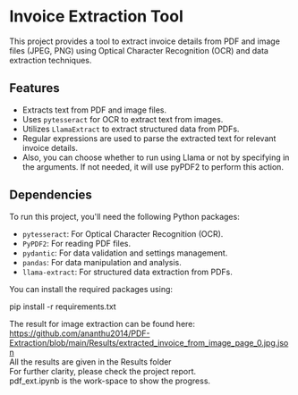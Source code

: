 # Invoice Extraction Tool

This project provides a tool to extract invoice details from PDF and image files (JPEG, PNG) using Optical Character Recognition (OCR) and data extraction techniques.

## Features

- Extracts text from PDF and image files.
- Uses `pytesseract` for OCR to extract text from images.
- Utilizes `LlamaExtract` to extract structured data from PDFs.
- Regular expressions are used to parse the extracted text for relevant invoice details.
- Also, you can choose whether to run using Llama or not by specifying in the arguments. If not needed, it will use pyPDF2 to perform this action.

## Dependencies

To run this project, you'll need the following Python packages:

- `pytesseract`: For Optical Character Recognition (OCR).
- `PyPDF2`: For reading PDF files.
- `pydantic`: For data validation and settings management.
- `pandas`: For data manipulation and analysis.
- `llama-extract`: For structured data extraction from PDFs.

You can install the required packages using:

pip install -r requirements.txt

The result for image extraction can be found here: https://github.com/ananthu2014/PDF-Extraction/blob/main/Results/extracted_invoice_from_image_page_0.jpg.json  
All the results are given in the Results folder  
For further clarity, please check the project report.  
pdf_ext.ipynb is the work-space to show the progress.  
